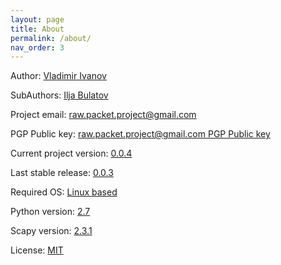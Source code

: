 ```yaml
---
layout: page
title: About
permalink: /about/
nav_order: 3
---
```


Author: [Vladimir Ivanov](https://github.com/Vladimir-Ivanov-Git)

SubAuthors: [Ilja Bulatov](https://github.com/barrracud4)

Project email: [raw.packet.project@gmail.com](mailto:raw.packet.project@gmail.com)

PGP Public key: [raw.packet.project@gmail.com PGP Public key](https://raw-packet.github.io/static/pgp/Raw-packet.asc)

Current project version: [0.0.4](https://github.com/raw-packet/raw-packet)

Last stable release: [0.0.3](https://github.com/raw-packet/raw-packet/releases/tag/0.0.3)

Required OS: [Linux based](https://en.wikipedia.org/wiki/Linux)

Python version: [2.7](https://www.python.org/download/releases/2.7/)

Scapy version: [2.3.1](https://scapy.net/)

License: [MIT](https://github.com/raw-packet/raw-packet/blob/master/LICENSE)